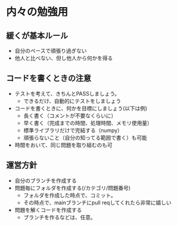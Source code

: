 # 内々の勉強用
## 緩くが基本ルール
- 自分のペースで頑張り過ぎない
- 他人と比べない、但し他人から何かを得る
## コードを書くときの注意
- テストを考えて、きちんとPASSしましょう。
  - できるだけ、自動的にテストをしましょう
- コードを書くときに、何かを目標にしましょう(以下は例)
  - 長く書く（コメントが不要なくらいに）
  - 早く書く（完成までの時間、処理時間、メモリ使用量）
  - 標準ライブラリだけで完結する（numpy）
  - 頑張らないこと（自分の知ってる範囲で書く）も可能
- 時間をおいて、同じ問題を取り組むのも可
## 運営方針
+ 自分のブランチを作成する
+ 問題毎にフォルダを作成する(/カテゴリ/問題番号)
  + フォルダを作成した時点で、コミット。
  + その時点で、mainブランチにpull reqしてくれたら非常に嬉しい
+ 問題を解くコードを作成する
  - ブランチを作るなどは、任意。
 
